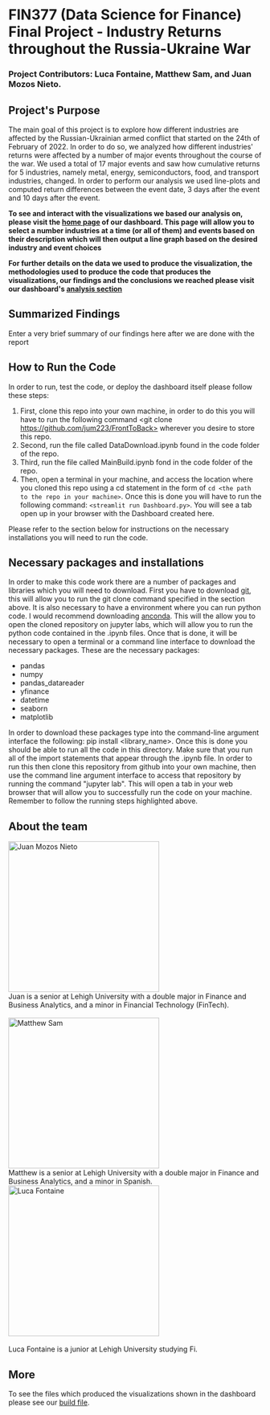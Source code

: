 # FIN377 (Data Science for Finance) Final Project - Industry Returns throughout the Russia-Ukraine War
### Project Contributors: Luca Fontaine, Matthew Sam, and Juan Mozos Nieto. 

## Project's Purpose

The main goal of this project is to explore how different industries are affected by the Russian-Ukrainian armed conflict that started on the 24th of February of 2022. In order to do so, we analyzed how different industries' returns were affected by a number of major events throughout the course of the war. We used a total of 17 major events and saw how cumulative returns for 5 industries, namely metal, energy, semiconductors, food, and transport industries, changed. In order to perform our analysis we used line-plots and computed return differences between the event date, 3 days after the event and 10 days after the event.

**To see and interact with the visualizations we based our analysis on, please visit the [home page](https://russiaukrainewarindustryreturns.streamlit.app) of our dashboard. This page will allow you to select a number industries at a time (or all of them) and events based on their description which will then output a line graph based on the desired industry and event choices**

**For further details on the data we used to produce the visualization, the methodologies used to produce the code that produces the visualizations, our findings and the conclusions we reached please visit our dashboard's [analysis section](https://russiaukrainewarindustryreturns.streamlit.app/#analysis)**

## Summarized Findings

Enter a very brief summary of our findings here after we are done with the report 

## How to Run the Code

In order to run, test the code, or deploy the dashboard itself please follow these steps:

1. First, clone this repo into your own machine, in order to do this you will have to run the following command <git clone https://github.com/jum223/FrontToBack> wherever you desire to store this repo. 
2. Second, run the file called DataDownload.ipynb found in the code folder of the repo.
3. Third, run the file called MainBuild.ipynb fond in the code folder of the repo.
4. Then, open a terminal in your machine, and access the location where you cloned this repo using a cd statement in the form of ```cd <the path to the repo in your machine>```. Once this is done you will have to run the following command: ```<streamlit run Dashboard.py>```. You will see a tab open up in your browser with the Dashboard created here. 
    
Please refer to the section below for instructions on the necessary installations you will need to run the code.

## Necessary packages and installations

In order to make this code work there are a number of packages and libraries which you will need to download. First you have to download [git](https://git-scm.com/downloads), this will allow you to run the git clone command specified in the section above. It is also necessary to have a environment where you can run python code. I would recommend downloading [anconda](https://www.anaconda.com). This will the allow you to open the cloned repository on jupyter labs, which will allow you to run the python code contained in the .ipynb files. Once that is done, it will be necessary to open a terminal or a command line interface to download the necessary packages. These are the necessary packages:

- pandas
- numpy
- pandas_datareader
- yfinance
- datetime
- seaborn
- matplotlib

In order to download these packages type into the command-line argument interface the following: pip install <library_name>. Once this is done you should be able to run all the code in this directory. Make sure that you run all of the import statements that appear through the .ipynb file. In order to run this then clone this repository from github into your own machine, then use the command line argument interface to access that repository by running the command "jupyter lab". This will open a tab in your web browser that will allow you to successfully run the code on your machine. Remember to follow the running steps highlighted above.

## About the team

<img src="pics/juan.jpg" alt="Juan Mozos Nieto" width="300"/>
<br>
Juan is a senior at Lehigh University with a double major in Finance and Business Analytics, and a minor in Financial Technology
(FinTech).
<br><br>
<img src="pics/matthew.jpg" alt="Matthew Sam" width="300"/>
<br>
Matthew is a senior at Lehigh University with a double major in Finance and Business Analytics, and a minor in Spanish.
<img src="pics/luca.jpg" alt="Luca Fontaine" width="300"/>
<br><br>
Luca Fontaine is a junior at Lehigh University studying Fi.



## More 

To see the files which produced the visualizations shown in the dashboard please see our [build file](https://github.com/jum223/FrontToBack/blob/main/Code/MainBuild.ipynb).
